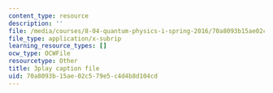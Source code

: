 ```yaml
---
content_type: resource
description: ''
file: /media/courses/8-04-quantum-physics-i-spring-2016/70a8093b15ae02c579e5c4d4b8d104cd_dVWKsiaAZ14.srt
file_type: application/x-subrip
learning_resource_types: []
ocw_type: OCWFile
resourcetype: Other
title: 3play caption file
uid: 70a8093b-15ae-02c5-79e5-c4d4b8d104cd
---
```

